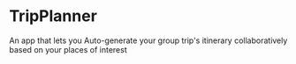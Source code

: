# TripPlanner
An app that lets you Auto-generate your group trip's itinerary collaboratively based on your places of interest


